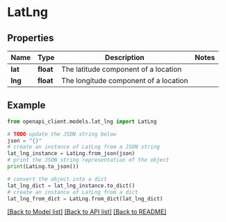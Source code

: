 # LatLng


## Properties

Name | Type | Description | Notes
------------ | ------------- | ------------- | -------------
**lat** | **float** | The latitude component of a location | 
**lng** | **float** | The longitude component of a location | 

## Example

```python
from openapi_client.models.lat_lng import LatLng

# TODO update the JSON string below
json = "{}"
# create an instance of LatLng from a JSON string
lat_lng_instance = LatLng.from_json(json)
# print the JSON string representation of the object
print(LatLng.to_json())

# convert the object into a dict
lat_lng_dict = lat_lng_instance.to_dict()
# create an instance of LatLng from a dict
lat_lng_from_dict = LatLng.from_dict(lat_lng_dict)
```
[[Back to Model list]](../README.md#documentation-for-models) [[Back to API list]](../README.md#documentation-for-api-endpoints) [[Back to README]](../README.md)


